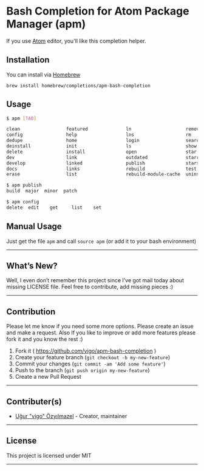 # Bash Completion for Atom Package Manager (apm)

If you use [Atom](http://atom.io) editor, you'll like this completion helper.

## Installation

You can install via [Homebrew](http://brew.sh)

    brew install homebrew/completions/apm-bash-completion

## Usage

```bash
$ apm [TAB]

clean                 featured              ln                    remove                unlink
config                help                  lns                   rm                    unpublish
dedupe                home                  login                 search                unstar
deinstall             init                  ls                    show                  update
delete                install               open                  star                  upgrade
dev                   link                  outdated              starred               view
develop               linked                publish               stars                 
docs                  links                 rebuild               test                  
erase                 list                  rebuild-module-cache  uninstall             

$ apm publish
build  major  minor  patch

$ apm config
delete  edit    get     list    set
```

## Manual Usage

Just get the file `apm` and call `source apm` (or add it to your bash environment)

---

## What’s New?

Well, I even don’t remember this project since I’ve got mail today about
missing LICENSE file. Feel free to contribute, add missing pieces :)

---

## Contribution

Please let me know if you need some more options. Please create an issue and
make a request. Also If you like to improve or add more features please fork
it and you know the rest :)

1. Fork it ( https://github.com/vigo/apm-bash-completion )
2. Create your feature branch (`git checkout -b my-new-feature`)
3. Commit your changes (`git commit -am 'Add some feature'`)
4. Push to the branch (`git push origin my-new-feature`)
5. Create a new Pull Request

---

## Contributer(s)

* [Uğur "vigo" Özyılmazel](https://github.com/vigo) - Creator, maintainer

---

## License

This project is licensed under MIT

---

